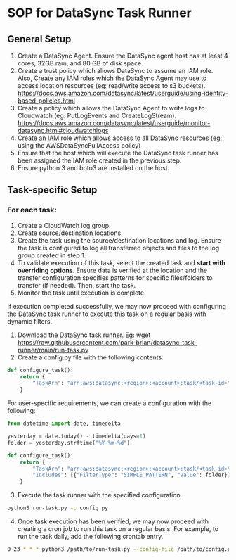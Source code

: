 # SOP for DataSync Task Runner

## General Setup

1. Create a DataSync Agent. Ensure the DataSync agent host has at least 4 cores, 32GB ram, and 80 GB of disk space.
2. Create a trust policy which allows DataSync to assume an IAM role. Also, Create any IAM roles which the DataSync Agent may use to access location resources (eg: read/write access to s3 buckets). https://docs.aws.amazon.com/datasync/latest/userguide/using-identity-based-policies.html
3. Create a policy which allows the DataSync Agent to write logs to Cloudwatch (eg: PutLogEvents and CreateLogStream). https://docs.aws.amazon.com/datasync/latest/userguide/monitor-datasync.html#cloudwatchlogs
4. Create an IAM role which allows access to all DataSync resources (eg: using the AWSDataSyncFullAccess policy)
5. Ensure that the host which will execute the DataSync task runner has been assigned the IAM role created in the previous step.
6. Ensure python 3 and boto3 are installed on the host.

## Task-specific Setup

### For each task:

1. Create a CloudWatch log group.
2. Create source/destination locations.
3. Create the task using the source/destination locations and log. Ensure the task is configured to log all transferred objects and files to the log group created in step 1. 
4. To validate execution of this task, select the created task and **start with overriding options**. Ensure data is verified at the location and the transfer configuration specifies patterns for specific files/folders to transfer (if needed). Then, start the task.
5. Monitor the task until execution is complete.

If execution completed successfully, we may now proceed with configuring the DataSync task runner to execute this task on a regular basis with dynamic filters. 

1. Download the DataSync task runner. Eg: wget https://raw.githubusercontent.com/park-brian/datasync-task-runner/main/run-task.py
2. Create a config.py file with the following contents:

```python
def configure_task():
	return {
        "TaskArn": "arn:aws:datasync:<region>:<account>:task/<task-id>"
    }
```

For user-specific requirements, we can create a configuration with the following:

```python
from datetime import date, timedelta

yesterday = date.today() - timedelta(days=1)
folder = yesterday.strftime("%Y-%m-%d")

def configure_task():
    return {
        "TaskArn": "arn:aws:datasync:<region>:<account>:task/<task-id>",
        "Includes": [{"FilterType": "SIMPLE_PATTERN", "Value": folder}],
    }
```
3. Execute the task runner with the specified configuration. 
```sh
python3 run-task.py -c config.py
```
4. Once task execution has been verified, we may now proceed with creating a cron job to run this task on a regular basis. For example, to run the task daily, add the following crontab entry.
```sh
0 23 * * * python3 /path/to/run-task.py --config-file /path/to/config.py
```
